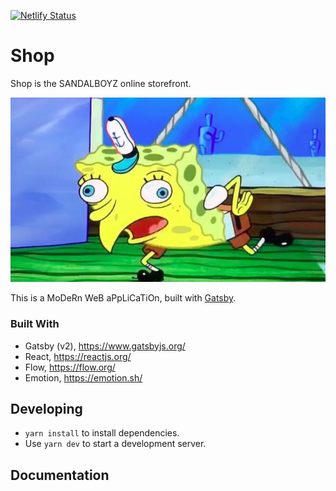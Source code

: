 [![Netlify Status](https://api.netlify.com/api/v1/badges/8b824817-1d87-4edb-bc48-7d7b54673ab3/deploy-status)](https://app.netlify.com/sites/amazing-fermat-189903/deploys)

# Shop

Shop is the SANDALBOYZ online storefront.

![SpongeBob](./spongebob.jpg)

This is a MoDeRn WeB aPpLiCaTiOn, built with [Gatsby](https://www.gatsbyjs.org/).

### Built With

- Gatsby (v2), https://www.gatsbyjs.org/
- React, https://reactjs.org/
- Flow, https://flow.org/
- Emotion, https://emotion.sh/

## Developing

- `yarn install` to install dependencies.
- Use `yarn dev` to start a development server.

## Documentation
